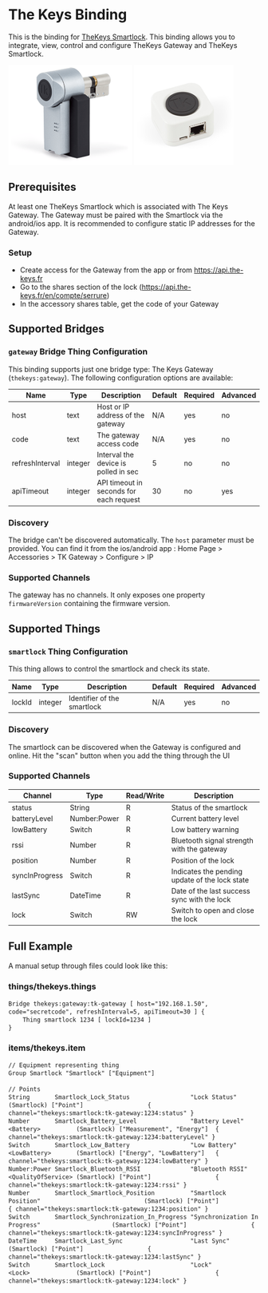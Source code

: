 # The Keys Binding

This is the binding for [TheKeys Smartlock](https://www.the-keys.eu/en/produits/8-serrure-connectee.html).
This binding allows you to integrate, view, control and configure TheKeys Gateway and TheKeys Smartlock.

![The Keys smartlock](doc/thekeys-smartlock.png)
![The Keys gateway](doc/thekeys-gateway.png)

## Prerequisites

At least one TheKeys Smartlock which is associated with The Keys Gateway.
The Gateway must be paired with the Smartlock via the android/ios app.
It is recommended to configure static IP addresses for the Gateway.

### Setup

- Create access for the Gateway from the app or from https://api.the-keys.fr
- Go to the shares section of the lock (https://api.the-keys.fr/en/compte/serrure)
- In the accessory shares table, get the code of your Gateway

## Supported Bridges

### `gateway` Bridge Thing Configuration

This binding supports just one bridge type: The Keys Gateway (`thekeys:gateway`).
The following configuration options are available:

| Name            | Type    | Description                             | Default | Required | Advanced |
|-----------------|---------|-----------------------------------------|---------|----------|----------|
| host            | text    | Host or IP address of the gateway       | N/A     | yes      | no       |
| code            | text    | The gateway access code                 | N/A     | yes      | no       |
| refreshInterval | integer | Interval the device is polled in sec    | 5       | no       | no       |
| apiTimeout      | integer | API timeout in seconds for each request | 30      | no       | yes      |

### Discovery

The bridge can't be discovered automatically.
The `host` parameter must be provided.
You can find it from the ios/android app : Home Page > Accessories > TK Gateway > Configure > IP

### Supported Channels

The gateway has no channels.
It only exposes one property `firmwareVersion` containing the firmware version.

## Supported Things

### `smartlock` Thing Configuration

This thing allows to control the smartlock and check its state.

| Name            | Type    | Description                           | Default | Required | Advanced |
|-----------------|---------|---------------------------------------|---------|----------|----------|
| lockId          | integer | Identifier of the smartlock           | N/A     | yes      | no       |

### Discovery

The smartlock can be discovered when the Gateway is configured and online.
Hit the "scan" button when you add the thing through the UI

### Supported Channels

| Channel         | Type         | Read/Write | Description                                    |
|-----------------|--------------|------------|------------------------------------------------|
| status          | String       | R          | Status of the smartlock                        |
| batteryLevel    | Number:Power | R          | Current battery level                          |
| lowBattery      | Switch       | R          | Low battery warning                            |
| rssi            | Number       | R          | Bluetooth signal strength with the gateway     |
| position        | Number       | R          | Position of the lock                           |
| syncInProgress  | Switch       | R          | Indicates the pending update of the lock state |
| lastSync        | DateTime     | R          | Date of the last success sync with the lock    |
| lock            | Switch       | RW         | Switch to open and close the lock              |

## Full Example

A manual setup through files could look like this:

### things/thekeys.things

```
Bridge thekeys:gateway:tk-gateway [ host="192.168.1.50", code="secretcode", refreshInterval=5, apiTimeout=30 ] {
    Thing smartlock 1234 [ lockId=1234 ]
}
```

### items/thekeys.item

```
// Equipment representing thing
Group Smartlock "Smartlock" ["Equipment"]

// Points
String       Smartlock_Lock_Status                 "Lock Status"                                    (Smartlock) ["Point"]                  { channel="thekeys:smartlock:tk-gateway:1234:status" }         
Number       Smartlock_Battery_Level               "Battery Level"               <Battery>          (Smartlock) ["Measurement", "Energy"]  { channel="thekeys:smartlock:tk-gateway:1234:batteryLevel" }   
Switch       Smartlock_Low_Battery                 "Low Battery"                 <LowBattery>       (Smartlock) ["Energy", "LowBattery"]   { channel="thekeys:smartlock:tk-gateway:1234:lowBattery" }     
Number:Power Smartlock_Bluetooth_RSSI              "Bluetooth RSSI"              <QualityOfService> (Smartlock) ["Point"]                  { channel="thekeys:smartlock:tk-gateway:1234:rssi" }           
Number       Smartlock_Smartlock_Position          "Smartlock Position"                             (Smartlock) ["Point"]                  { channel="thekeys:smartlock:tk-gateway:1234:position" }       
Switch       Smartlock_Synchronization_In_Progress "Synchronization In Progress"                    (Smartlock) ["Point"]                  { channel="thekeys:smartlock:tk-gateway:1234:syncInProgress" } 
DateTime     Smartlock_Last_Sync                   "Last Sync"                                      (Smartlock) ["Point"]                  { channel="thekeys:smartlock:tk-gateway:1234:lastSync" }       
Switch       Smartlock_Lock                        "Lock"                        <Lock>             (Smartlock) ["Point"]                  { channel="thekeys:smartlock:tk-gateway:1234:lock" }                      
```
